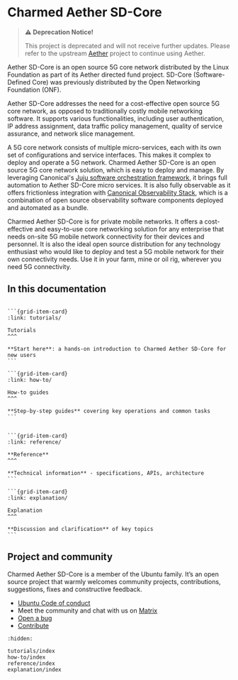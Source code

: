 # Charmed Aether SD-Core

> **⚠️ Deprecation Notice!**
>
> This project is deprecated and will not receive further updates. Please refer to the upstream [Aether](https://aetherproject.org/) project to continue using Aether.

Aether SD-Core is an open source 5G core network distributed by the Linux Foundation as part of its Aether directed fund project. SD-Core (Software-Defined Core) was previously distributed by the Open Networking Foundation (ONF).

Aether SD-Core addresses the need for a cost-effective open source 5G core network, as opposed to traditionally costly mobile networking software. It supports various functionalities, including user authentication, IP address assignment, data traffic policy management, quality of service assurance, and network slice management.

A 5G core network consists of multiple micro-services, each with its own set of configurations and service interfaces. This makes it complex to deploy and operate a 5G network. Charmed Aether SD-Core is an open source 5G core network solution, which is easy to deploy and manage. By leveraging Canonical's [Juju software orchestration framework](https://juju.is/), it brings full automation to Aether SD-Core micro services. It is also fully observable as it offers frictionless integration with [Canonical Observability Stack](https://ubuntu.com/observability), which is a combination of open source observability software components deployed and automated as a bundle.

Charmed Aether SD-Core is for private mobile networks. It offers a cost-effective and easy-to-use core networking solution for any enterprise that needs on-site 5G mobile network connectivity for their devices and personnel. It is also the ideal open source distribution for any technology enthusiast who would like to deploy and test a 5G mobile network for their own connectivity needs. Use it in your farm, mine or oil rig, wherever you need 5G connectivity.

## In this documentation

````{grid} 1 1 2 2

```{grid-item-card}
:link: tutorials/

Tutorials
^^^

**Start here**: a hands-on introduction to Charmed Aether SD-Core for new users
```

```{grid-item-card}
:link: how-to/

How-to guides
^^^

**Step-by-step guides** covering key operations and common tasks
```

````


````{grid} 1 1 2 2

```{grid-item-card}
:link: reference/

**Reference**
^^^

**Technical information** - specifications, APIs, architecture
```

```{grid-item-card}
:link: explanation/

Explanation
^^^

**Discussion and clarification** of key topics
```

````

## Project and community

Charmed Aether SD-Core is a member of the Ubuntu family. It’s an open source project that warmly welcomes community projects, contributions, suggestions, fixes and constructive feedback.

- [Ubuntu Code of conduct](https://ubuntu.com/community/ethos/code-of-conduct)
- Meet the community and chat with us on [Matrix](https://matrix.to/#/#charmhub-charmed5g:ubuntu.com)
- [Open a bug](https://github.com/canonical/charmed-aether-sd-core/issues)
- [Contribute](https://github.com/canonical/charmed-aether-sd-core/)

```{toctree}
:hidden:

tutorials/index
how-to/index
reference/index
explanation/index
```
